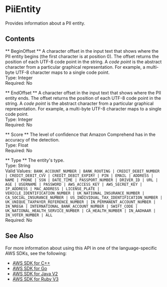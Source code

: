 # PiiEntity<a name="API_PiiEntity"></a>

Provides information about a PII entity\.

## Contents<a name="API_PiiEntity_Contents"></a>

 ** BeginOffset **   <a name="comprehend-Type-PiiEntity-BeginOffset"></a>
A character offset in the input text that shows where the PII entity begins \(the first character is at position 0\)\. The offset returns the position of each UTF\-8 code point in the string\. A *code point* is the abstract character from a particular graphical representation\. For example, a multi\-byte UTF\-8 character maps to a single code point\.  
Type: Integer  
Required: No

 ** EndOffset **   <a name="comprehend-Type-PiiEntity-EndOffset"></a>
A character offset in the input text that shows where the PII entity ends\. The offset returns the position of each UTF\-8 code point in the string\. A *code point* is the abstract character from a particular graphical representation\. For example, a multi\-byte UTF\-8 character maps to a single code point\.  
Type: Integer  
Required: No

 ** Score **   <a name="comprehend-Type-PiiEntity-Score"></a>
The level of confidence that Amazon Comprehend has in the accuracy of the detection\.  
Type: Float  
Required: No

 ** Type **   <a name="comprehend-Type-PiiEntity-Type"></a>
The entity's type\.  
Type: String  
Valid Values:` BANK_ACCOUNT_NUMBER | BANK_ROUTING | CREDIT_DEBIT_NUMBER | CREDIT_DEBIT_CVV | CREDIT_DEBIT_EXPIRY | PIN | EMAIL | ADDRESS | NAME | PHONE | SSN | DATE_TIME | PASSPORT_NUMBER | DRIVER_ID | URL | AGE | USERNAME | PASSWORD | AWS_ACCESS_KEY | AWS_SECRET_KEY | IP_ADDRESS | MAC_ADDRESS | LICENSE_PLATE | VEHICLE_IDENTIFICATION_NUMBER | UK_NATIONAL_INSURANCE_NUMBER | CA_SOCIAL_INSURANCE_NUMBER | US_INDIVIDUAL_TAX_IDENTIFICATION_NUMBER | UK_UNIQUE_TAXPAYER_REFERENCE_NUMBER | IN_PERMANENT_ACCOUNT_NUMBER | IN_NREGA | INTERNATIONAL_BANK_ACCOUNT_NUMBER | SWIFT_CODE | UK_NATIONAL_HEALTH_SERVICE_NUMBER | CA_HEALTH_NUMBER | IN_AADHAAR | IN_VOTER_NUMBER | ALL`   
Required: No

## See Also<a name="API_PiiEntity_SeeAlso"></a>

For more information about using this API in one of the language\-specific AWS SDKs, see the following:
+  [AWS SDK for C\+\+](https://docs.aws.amazon.com/goto/SdkForCpp/comprehend-2017-11-27/PiiEntity) 
+  [AWS SDK for Go](https://docs.aws.amazon.com/goto/SdkForGoV1/comprehend-2017-11-27/PiiEntity) 
+  [AWS SDK for Java V2](https://docs.aws.amazon.com/goto/SdkForJavaV2/comprehend-2017-11-27/PiiEntity) 
+  [AWS SDK for Ruby V3](https://docs.aws.amazon.com/goto/SdkForRubyV3/comprehend-2017-11-27/PiiEntity) 